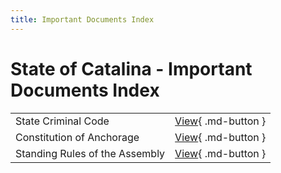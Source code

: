 ```yaml
---
title: Important Documents Index
---
```

# State of Catalina - Important Documents Index

|                                         |                        |
| ----------------------------------------|------------------------|
| State Criminal Code                     |[View](#){ .md-button } |
| Constitution of Anchorage               |[View](#){ .md-button } |
| Standing Rules of the Assembly          |[View](#){ .md-button } |
